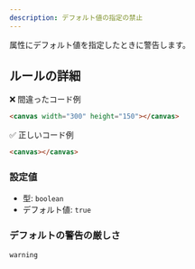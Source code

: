 ```yaml
---
description: デフォルト値の指定の禁止
---
```


属性にデフォルト値を指定したときに警告します。

## ルールの詳細

❌ 間違ったコード例

```html
<canvas width="300" height="150"></canvas>
```

✅ 正しいコード例

```html
<canvas></canvas>
```

### 設定値

- 型: `boolean`
- デフォルト値: `true`

### デフォルトの警告の厳しさ

`warning`
